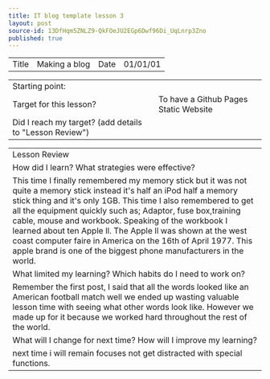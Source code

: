 ```yaml
---
title: IT blog template lesson 3
layout: post
source-id: 13DfHqm5ZNLZ9-QkFOeJU2EGp6Dwf96Di_UqLnrp3Zno
published: true
---
```

<table>
  <tr>
    <td>Title</td>
    <td>Making a blog</td>
    <td>Date</td>
    <td>01/01/01</td>
  </tr>
</table>


<table>
  <tr>
    <td>Starting point:</td>
    <td></td>
  </tr>
  <tr>
    <td>Target for this lesson?</td>
    <td>To have a Github Pages Static Website</td>
  </tr>
  <tr>
    <td>Did I reach my target? 
(add details to "Lesson Review")</td>
    <td> </td>
  </tr>
</table>


 

<table>
  <tr>
    <td>Lesson Review</td>
  </tr>
  <tr>
    <td>How did I learn? What strategies were effective? </td>
  </tr>
  <tr>
    <td>This time I finally remembered my memory stick but it was not quite a memory stick instead it's half an iPod half a memory stick thing and it's only 1GB. This time I also remembered to get all the equipment quickly such as; Adaptor, fuse box,training cable, mouse and workbook. Speaking of the workbook I learned about ten Apple ll. The Apple ll was shown at the west coast computer faire in America on the 16th of April 1977. This apple brand is one of the biggest phone manufacturers  in the world. </td>
  </tr>
  <tr>
    <td>What limited my learning? Which habits do I need to work on? </td>
  </tr>
  <tr>
    <td>Remember the first post, I said that all the words looked like an American football match well we ended up wasting valuable lesson time with seeing what other words look like. However we made up for it because we worked hard throughout the rest of the world.

</td>
  </tr>
  <tr>
    <td>What will I change for next time? How will I improve my learning?</td>
  </tr>
  <tr>
    <td>next time i will remain focuses not get distracted with special functions. </td>
  </tr>
</table>


    

